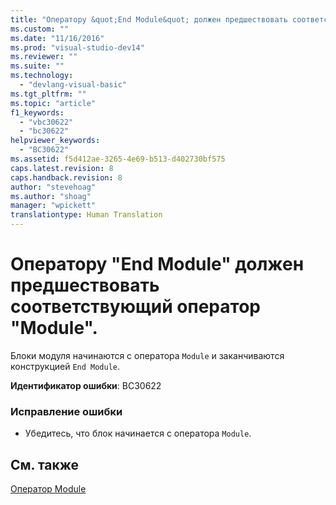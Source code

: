 ```yaml
---
title: "Оператору &quot;End Module&quot; должен предшествовать соответствующий оператор &quot;Module&quot;. | Microsoft Docs"
ms.custom: ""
ms.date: "11/16/2016"
ms.prod: "visual-studio-dev14"
ms.reviewer: ""
ms.suite: ""
ms.technology: 
  - "devlang-visual-basic"
ms.tgt_pltfrm: ""
ms.topic: "article"
f1_keywords: 
  - "vbc30622"
  - "bc30622"
helpviewer_keywords: 
  - "BC30622"
ms.assetid: f5d412ae-3265-4e69-b513-d402730bf575
caps.latest.revision: 8
caps.handback.revision: 8
author: "stevehoag"
ms.author: "shoag"
manager: "wpickett"
translationtype: Human Translation
---
```

# Оператору &quot;End Module&quot; должен предшествовать соответствующий оператор &quot;Module&quot;.
Блоки модуля начинаются с оператора `Module` и заканчиваются конструкцией `End Module`.  
  
 **Идентификатор ошибки**: BC30622  
  
### Исправление ошибки  
  
-   Убедитесь, что блок начинается с оператора `Module`.  
  
## См. также  
 [Оператор Module](../../visual-basic/language-reference/statements/module-statement.md)